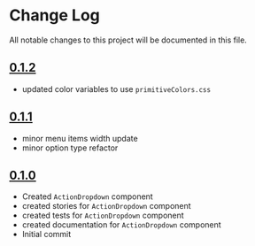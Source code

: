 # Change Log

All notable changes to this project will be documented in this file.

## [0.1.2](https://github.com/code-dot-org/code-dot-org/pull/62917)

* updated color variables to use `primitiveColors.css`

## [0.1.1](https://github.com/code-dot-org/code-dot-org/pull/60025)

* minor menu items width update
* minor option type refactor

## [0.1.0](https://github.com/code-dot-org/code-dot-org/pull/59886)

* Created `ActionDropdown` component
* created stories for  `ActionDropdown` component
* created tests for  `ActionDropdown` component
* created documentation for  `ActionDropdown` component
* Initial commit
